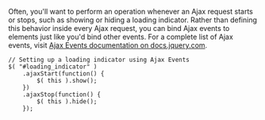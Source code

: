 <script>{
	"title": "Ajax Events",
	"level": "beginner",
	"source": "http://jqfundamentals.com/legacy",
	"attribution": [ "jQuery Fundamentals" ]
}</script>

Often, you'll want to perform an operation whenever an Ajax request starts or stops, such as showing or hiding a loading indicator. Rather than defining this behavior inside every Ajax request, you can bind Ajax events to elements just like you'd bind other events. For a complete list of Ajax events, visit [Ajax Events documentation on docs.jquery.com](http://docs.jquery.com/Ajax_Events).

```
// Setting up a loading indicator using Ajax Events
$( "#loading_indicator" )
	.ajaxStart(function() {
		$( this ).show();
	})
	.ajaxStop(function() {
		$( this ).hide();
	});
```
